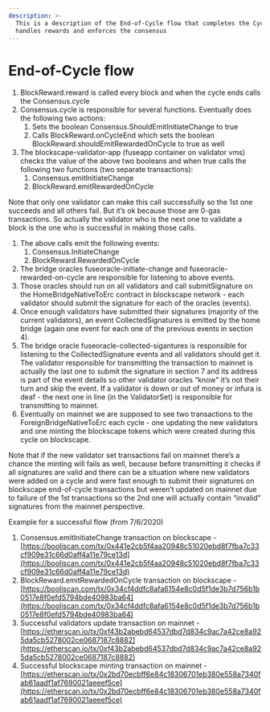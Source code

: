```yaml
---
description: >-
  This is a description of the End-of-Cycle flow that completes the Cycle and
  handles rewards and enforces the consensus
---
```


# End-of-Cycle flow

1. BlockReward.reward is called every block and when the cycle ends calls the Consensus.cycle
2. Consensus.cycle is responsible for several functions. Eventually does the following two actions:
   1. Sets the boolean Consensus.ShouldEmitInitiateChange to true
   2. Calls BlockReward.onCycleEnd which sets the boolean BlockReward.shouldEmitRewardedOnCycle to true as well
3. The blockscape-validator-app \(fuseapp container on validator vms\) checks the value of the above two booleans and when true calls the following two functions \(two separate transactions\):
   1. Consensus.emitInitiateChange
   2. BlockReward.emitRewardedOnCycle

Note that only one validator can make this call successfully so the 1st one succeeds and all others fail. But it’s ok because those are 0-gas transactions. So actually the validator who is the next one to validate a block is the one who is successful in making those calls.

1. The above calls emit the following events:
   1. Consensus.InitiateChange
   2. BlockReward.RewardedOnCycle
2. The bridge oracles fuseoracle-initiate-change and fuseoracle-rewarded-on-cycle are responsible for listening to above events.
3. Those oracles should run on all validators and call submitSignature on the HomeBridgeNativeToErc contract in blockscape network - each validator should submit the signature for each of the oracles \(events\).
4. Once enough validators have submitted their signatures \(majority of the current validators\), an event CollectedSignatures is emitted by the home bridge \(again one event for each one of the previous events in section 4\).
5. The bridge oracle fuseoracle-collected-sigantures is responsible for listening to the CollectedSignature events and all validators should get it. The validator responsible for transmitting the transaction to mainnet is actually the last one to submit the signature in section 7 and its address is part of the event details so other validator oracles “know” it’s not their turn and skip the event. If a validator is down or out of money or infura is deaf - the next one in line \(in the ValidatorSet\) is responsible for transmitting to mainnet.
6. Eventually on mainnet we are supposed to see two transactions to the ForeignBridgeNativeToErc each cycle - one updating the new validators and one minting the blockscape tokens which were created during this cycle on blockscape.

Note that if the new validator set transactions fail on mainnet there’s a chance the minting will fails as well, because before transmitting it checks if all signatures are valid and there can be a situation where new validators were added on a cycle and were fast enough to submit their signatures on blockscape end-of-cycle transactions but weren’t updated on mainnet due to failure of the 1st transactions so the 2nd one will actually contain “invalid” signatures from the mainnet perspective.  
  


Example for a successful flow \(from 7/6/2020\)

1. Consensus.emitInitiateChange transaction on blockscape - [https://booliscan.com/tx/0x441e2cb5f4aa20948c51020ebd8f7fba7c33cf909e31c66d0aff4a11e79ce13d](https://booliscan.com/tx/0x441e2cb5f4aa20948c51020ebd8f7fba7c33cf909e31c66d0aff4a11e79ce13d)
2. BlockReward.emitRewardedOnCycle transaction on blockscape - [https://booliscan.com/tx/0x34cf4ddfc8afa6154e8c0d5f1de3b7d756b1b0517e8f0efd5794bde40983ba64](https://booliscan.com/tx/0x34cf4ddfc8afa6154e8c0d5f1de3b7d756b1b0517e8f0efd5794bde40983ba64)
3. Successful validators update transaction on mainnet - [https://etherscan.io/tx/0xf43b2abebd64537dbd7d834c9ac7a42ce8a925da5cb5278002ce0687187c8882](https://etherscan.io/tx/0xf43b2abebd64537dbd7d834c9ac7a42ce8a925da5cb5278002ce0687187c8882)
4. Successful blockscape minting transaction on mainnet - [https://etherscan.io/tx/0x2bd70ecbff6e84c18306701eb380e558a7340fab61aadf1af7690021aeeef5ce](https://etherscan.io/tx/0x2bd70ecbff6e84c18306701eb380e558a7340fab61aadf1af7690021aeeef5ce)

  


